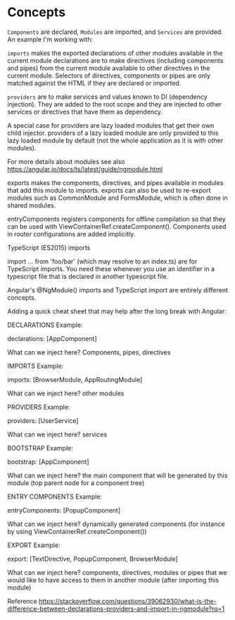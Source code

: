 

# Concepts
`Components` are declared, `Modules` are imported, and `Services` are provided. An example I'm working with:



`imports` makes the exported declarations of other modules available in the current module
declarations are to make directives (including components and pipes) from the current module available to other directives in the current module. Selectors of directives, components or pipes are only matched against the HTML if they are declared or imported.

`providers` are to make services and values known to DI (dependency injection). They are added to the root scope and they are injected to other services or directives that have them as dependency.


A special case for providers are lazy loaded modules that get their own child injector. providers of a lazy loaded module are only provided to this lazy loaded module by default (not the whole application as it is with other modules).

For more details about modules see also https://angular.io/docs/ts/latest/guide/ngmodule.html

exports makes the components, directives, and pipes available in modules that add this module to imports. exports can also be used to re-export modules such as CommonModule and FormsModule, which is often done in shared modules.

entryComponents registers components for offline compilation so that they can be used with ViewContainerRef.createComponent(). Components used in router configurations are added implicitly.


TypeScript (ES2015) imports

import ... from 'foo/bar' (which may resolve to an index.ts) are for TypeScript imports. You need these whenever you use an identifier in a typescript file that is declared in another typescript file.

Angular's @NgModule() imports and TypeScript import are entirely different concepts.


Adding a quick cheat sheet that may help after the long break with Angular:

DECLARATIONS
Example:

declarations: [AppComponent]

What can we inject here? Components, pipes, directives

IMPORTS
Example:

imports: [BrowserModule, AppRoutingModule]

What can we inject here? other modules

PROVIDERS
Example:

providers: [UserService]

What can we inject here? services

BOOTSTRAP
Example:

bootstrap: [AppComponent]

What can we inject here? the main component that will be generated by this module (top parent node for a component tree)

ENTRY COMPONENTS
Example:

entryComponents: [PopupComponent]

What can we inject here? dynamically generated components (for instance by using ViewContainerRef.createComponent())

EXPORT
Example:

export: [TextDirective, PopupComponent, BrowserModule]

What can we inject here? components, directives, modules or pipes that we would like to have access to them in another module (after importing this module)

Reference
https://stackoverflow.com/questions/39062930/what-is-the-difference-between-declarations-providers-and-import-in-ngmodule?rq=1
